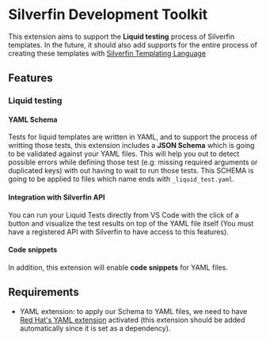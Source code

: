# Silverfin Development Toolkit

This extension aims to support the **Liquid testing** process of Silverfin templates. In the future, it should also add supports for the entire process of creating these templates with [Silverfin Templating Language](https://developer.silverfin.com/docs)

## Features

### Liquid testing

#### YAML Schema

Tests for liquid templates are written in YAML, and to support the process of writting those tests, this extension includes a **JSON Schema** which is going to be validated against your YAML files. This will help you out to detect possible errors while defining those test (e.g: missing required arguments or duplicated keys) with out having to wait to run those tests.
This SCHEMA is going to be applied to files which name ends with `_liquid_test.yaml`.

#### Integration with Silverfin API

You can run your Liquid Tests directly from VS Code with the click of a button and visualize the test results on top of the YAML file itself (You must have a registered API with Silverfin to have access to this features).

#### Code snippets

In addition, this extension will enable **code snippets** for YAML files.

## Requirements

- YAML extension: to apply our Schema to YAML files, we need to have [Red Hat's YAML extension](https://marketplace.visualstudio.com/items?itemName=redhat.vscode-yaml) activated (this extension should be added automatically since it is set as a dependency).
